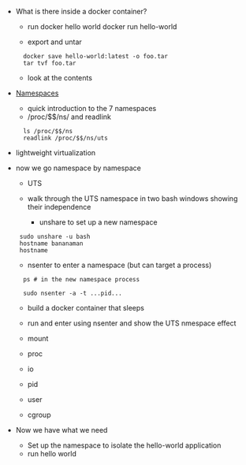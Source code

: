 - What is there inside a docker container?

  - run docker hello world
    docker run hello-world

  - export and untar

  ```
    docker save hello-world:latest -o foo.tar
    tar tvf foo.tar
  ```

  - look at the contents

- [Namespaces](https://www.youtube.com/watch?v=0kJPa-1FuoI)

  - quick introduction to the 7 namespaces
  - /proc/\$\$/ns/ and readlink

  ```
    ls /proc/$$/ns
    readlink /proc/$$/ns/uts

  ```

* lightweight virtualization

* now we go namespace by namespace

  - UTS
  - walk through the UTS namespace in two bash windows showing their independence

    - unshare to set up a new namespace

  ```
   sudo unshare -u bash
   hostname bananaman
   hostname
  ```

  - nsenter to enter a namespace (but can target a process)

  ```
    ps # in the new namespace process

    sudo nsenter -a -t ...pid...

  ```

  - build a docker container that sleeps

  - run and enter using nsenter and show the UTS nmespace effect

  - mount

  - proc

  - io

  - pid

  - user

  - cgroup

* Now we have what we need
  - Set up the namespace to isolate the hello-world application
  - run hello world
